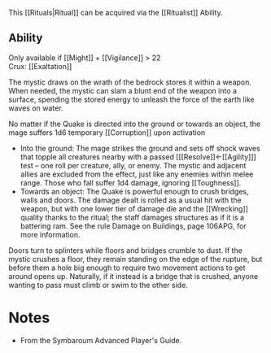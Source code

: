 This [[Rituals|Ritual]] can be acquired via the [[Ritualist]] Ability.
## Ability
Only available if [[Might]] + [[Vigilance]] > 22<br>Crux: [[Exaltation]]

The mystic draws on the wrath of the bedrock stores it within a weapon. When needed, the mystic can slam a blunt end of the weapon into a surface, spending the stored energy to unleash the force of the earth like waves on water.

No matter if the Quake is directed into the ground or towards an object, the mage suffers 1d6 temporary [[Corruption]] upon activation
* Into the ground: The mage strikes the ground and sets off shock waves that topple all creatures nearby with a passed \[[[Resolve]]←[[Agility]]\] test – one roll per creature, ally, or enemy. The mystic and adjacent allies are excluded from the effect, just like any enemies within melee range. Those who fall suffer 1d4 damage, ignoring [[Toughness]].
* Towards an object: The Quake is powerful enough to crush bridges, walls and doors. The damage dealt is rolled as a usual hit with the weapon, but with one lower tier of damage die and the [[Wrecking]] quality thanks to the ritual; the staff damages structures as if it is a battering ram. See the rule Damage on Buildings, page 106APG, for more information.

Doors turn to splinters while floors and bridges crumble to dust. If the mystic crushes a floor, they remain standing on the edge of the rupture, but before them a hole big enough to require two movement actions to get around opens up. Naturally, if it instead is a bridge that is crushed, anyone wanting to pass must climb or swim to the other side.
# Notes
* From the Symbaroum Advanced Player's Guide.